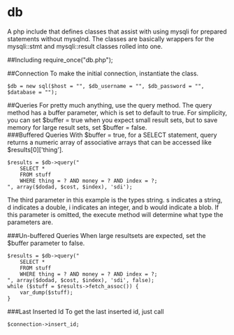 # db
A php include that defines classes that assist with using mysqli for prepared statements without mysqlnd.  The classes are basically wrappers for the mysqli::stmt and mysqli::result classes rolled into one.

##Including
    require_once("db.php");

##Connection
To make the initial connection, instantiate the class.

    $db = new sql($host = "", $db_username = "", $db_password = "", $database = "");

##Queries
For pretty much anything, use the query method.  The query method has a buffer parameter, which is set to default to true.  For simplicity, you can set $buffer = true when you expect small result sets, but to save memory for large result sets, set $buffer = false.  
###Buffered Queries
With $buffer = true, for a SELECT statement, query returns a numeric array of associative arrays that can be accessed like $results[0]['thing'].

    $results = $db->query("
        SELECT *
        FROM stuff
        WHERE thing = ? AND money = ? AND index = ?;
    ", array($dodad, $cost, $index), 'sdi');

The third parameter in this example is the types string. s indicates a string, d indicates a double, i indicates an integer, and b would indicate a blob. If this parameter is omitted, the execute method will determine what type the parameters are.

###Un-buffered Queries
When large resultsets are expected, set the $buffer parameter to false.

    $results = $db->query("
        SELECT *
        FROM stuff
        WHERE thing = ? AND money = ? AND index = ?;
    ", array($dodad, $cost, $index), 'sdi', false);
    while ($stuff = $results->fetch_assoc()) {
        var_dump($stuff);
    }

###Last Inserted Id
To get the last inserted id, just call

    $connection->insert_id;
